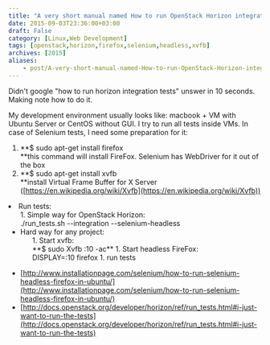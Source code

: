 ```yaml
---
title: "A very short manual named How to run OpenStack Horizon integration tests or How to run Selenuim tests without GUI"
date: 2015-09-03T23:36:00+03:00
draft: False
category: [Linux,Web Development]
tags: [openstack,horizon,firefox,selenium,headless,xvfb]
archives: [2015]
aliases:
    - post/A-very-short-manual-named-How-to-run-OpenStack-Horizon-integration-tests-or-How-to-run-Selenuim-tests-without-GUI.aspx
---
```



Didn't google "how to run horizon integration tests" unswer in 10 seconds. Making note how to do it.

My development environment usually looks like: macbook + VM with Ubuntu Server or CentOS without GUI. I try to run all tests inside VMs. In case of Selenium tests, I need some preparation for it:

1. **$ sudo apt-get install firefox<br />**this command will install FireFox. Selenium has WebDriver for it out of the box
1. **$ sudo apt-get install xvfb<br />**install Virtual Frame Buffer for X Server ([https://en.wikipedia.org/wiki/Xvfb](https://en.wikipedia.org/wiki/Xvfb))
<li>Run tests:  
<ul>
1. Simple way for OpenStack Horizon:<br />./run_tests.sh --integration --selenium-headless
<li>Hard way for any project:<br /> 
<ul>
1. Start xvfb:<br />**$ sudo Xvfb :10 -ac** 
1. Start headless FireFox:<br />DISPLAY=:10 firefox
1. run tests
</ul>
</li>
</ul>
</li>

- [http://www.installationpage.com/selenium/how-to-run-selenium-headless-firefox-in-ubuntu/](http://www.installationpage.com/selenium/how-to-run-selenium-headless-firefox-in-ubuntu/)
- [http://docs.openstack.org/developer/horizon/ref/run_tests.html#i-just-want-to-run-the-tests](http://docs.openstack.org/developer/horizon/ref/run_tests.html#i-just-want-to-run-the-tests)

